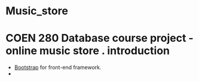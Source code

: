 Music_store
===========

COEN 280 Database course project - online music store .
introduction
===========

* [Bootstrap](http://getbootstrap.com/) for front-end framework.
* 


